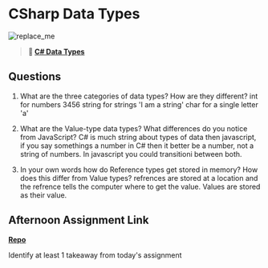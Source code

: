 # CSharp Data Types

![replace_me](https://codeworks.blob.core.windows.net/public/assets/img/illustrations/placeholder.svg)

> **📖 [C# Data Types](https://codeworksacademy.com/fs-student-guide/resources/wk10/01-CSharp-Generics)**

## Questions

1. What are the three categories of data types? How are they different?
int for numbers 3456
string for strings 'I am a string'
char for a single letter 'a'
2. What are the Value-type data types? What differences do you notice from JavaScript?
C# is much string about types of data then javascript, if you say somethings a number in C# then it better be a number, not a string of numbers. In javascript you could transitioni between both. 

3. In your own words how do Reference types get stored in memory? How does this differ from Value types?
refrences are stored at a location and the refrence tells the computer where to get the value. Values are stored as their value. 

## Afternoon Assignment Link

**[Repo](https://github.com/M-Walker32/C-)**

Identify at least 1 takeaway from today's assignment

